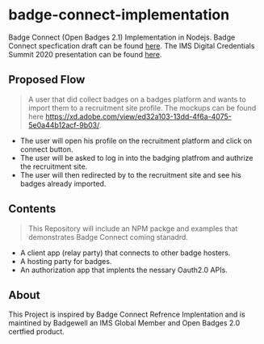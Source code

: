 # badge-connect-implementation
Badge Connect (Open Badges 2.1) Implementation in Nodejs. Badge Connect specfication draft can be found [here](https://www.imsglobal.org/spec/ob/v2p1/). The IMS Digital Credentials Summit 2020 presentation can be found [here](https://www.imsglobal.org/sites/default/files/DCsummit2020/Pitcher_Otto-Badge%20Connect%20API.pdf).

## Proposed Flow
> A user that did collect badges on a badges platform and wants to import them to a recruitment site profile. The mockups can be found here https://xd.adobe.com/view/ed32a103-13dd-4f6a-4075-5e0a44b12acf-9b03/.
- The user will open his profile on the recruitment platform  and click on connect button.
- The user will be asked to log in into the badging platfrom and authrize the recruitment site.
- The user will then redirected by to the recruitment site and see his badges already imported.


## Contents
> This Repository will include an NPM packge and examples that demonstrates Badge Connect coming stanadrd.
- A client app (relay party) that connects to other badge hosters.
- A hosting party for badges.
- An authorization app that implents the nessary Oauth2.0 APIs.

## About 
 This Project is inspired by Badge Connect Refrence Implentation and is maintined by Badgewell an IMS Global Member and Open Badges 2.0 certfied product.
